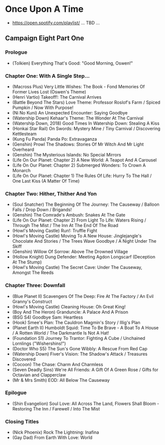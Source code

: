 # Once Upon A Time

* https://open.spotify.com/playlist/ ... TBD ...

## Campaign Eight Part One
### Prologue

* (Tolkien) Everything That's Good: "Good Morning, Oswen!"

### Chapter One: With A Single Step...

* (Macross Plus) Very Little Wishes: The Book - Fond Memories Of Former Lives Lost (Oswen's Theme)
* (Henri Vartio) Takeoff!: The Carnival Arrives
* (Battle Beyond The Stars) Love Theme: Professor Roslof's Farm / Spiced Pumpkin / Now With Purpose!
* (Ni No Kuni) An Unexpected Encounter: Saying Goodbye
* (Watership Down) Kehaar's Theme: The Wonder At The Carnival
* (Watership Down, 2018) Good Times In Watership Down: Stealing A Kiss
* (Honkai Star Rail) On Swords: Mystery Mine / Tiny Carnival / Discovering Kettlesteam
* (Kung Fu Panda) Panda Po: Extravaganza
* (Genshin) Prowl The Shadows: Stories Of Mr Witch And Mr Light Overheard
* (Genshin) The Mysterious Islands: No Special Mirrors
* (Life On Our Planet: Chapter 2) A New World: A Teapot And A Carousel
* (Life On Our Planet: Chapter 2) Submerged Wonders: To Crown A Monarch
* (Life On Our Planet: Chapter 1) The Rules Of Life: Hurry To The Hall / One Last Kiss (A Matter Of Time)

### Chapter Two: Hither, Thither And Yon

* (Soul Snatcher) The Beginning Of The Journey: The Causeway / Balloon Falls / Drop Down / Brigands!
* (Genshin) The Comrade's Ambush: Snakes At The Gate
* (Life On Our Planet: Chapter 2) From Light To Life: Waters Rising / Through The Mist / The Inn At The End Of The Road
* (Howl's Moving Castle) Run!: Truffle Fight
* (Howl's Moving Castle) Moving To A New House: Jinglejangle's Chocolate And Stories / The Trees Wave Goodbye / A Night Under The Skiff
* (Genshin) Willow Of Sorrow: Above The Drowned Village
* (Hollow Knight) Dung Defender: Meeting Agdon Longscarf (Deception At The Stump)
* (Howl's Moving Castle) The Secret Cave: Under The Causeway, Amongst The Reeds

### Chapter Three: Downfall

* (Blue Planet II) Scavengers Of The Deep: Fire At The Factory / An Evil Granny's Construct
* (Howl's Moving Castle) Cleaning House: Oh Great King!
* (Boy And The Heron) Granduncle: A Palace And A Prison
* (BSG S4) Goodbye Sam: Heartless
* (Hook) Smee's Plan: The Cauldron Magmin's Story / Illig's Plan
* (Planet Earth II) Humboldt Squid: Time To Be Brave - A Boat To A House / A Rotten World / The Darkmantle Is Not A Hat!
* (Foundation S1) Journey To Trantor: Fighting A Cube / Unchained Lornlings ("Wishershins!")
* (Doctor Who S5) The Sun's Gone Wibbly: A Rescue From Red Cap
* (Watership Down) Fiver's Vision: The Shadow's Attack / Treasures Discovered
* (Cocoon) The Chase: Charm And Charmless
* (Seven Deadly Sins) We're All Friends: A Gift Of A Green Rose / Gifts for Octavian and Clapperclaw
* (Mr & Mrs Smith) EOD: All Below The Causeway

### Epilogue

* (Shin Evangelion) Soul Love: All Across The Land, Flowers Shall Bloom - Restoring The Inn / Farewell / Into The Mist

### Closing Titles

* (Nick Phoenix) Rock The Lightning: Inafina
* (Gay Dad) From Earth With Love: World
